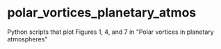# polar_vortices_planetary_atmos
Python scripts that plot Figures 1, 4, and 7 in "Polar vortices in planetary atmospheres"
